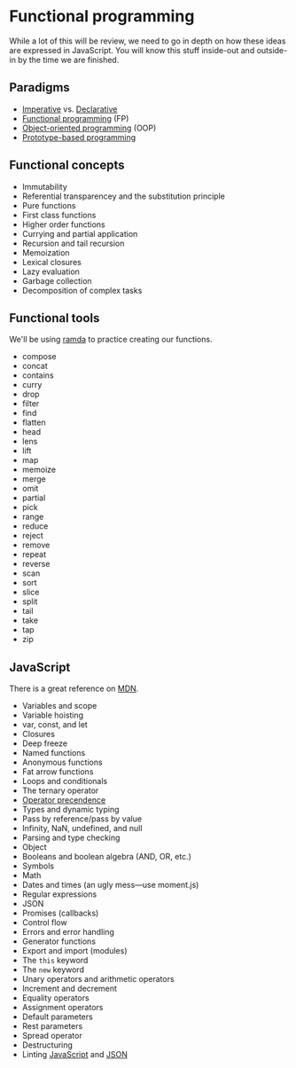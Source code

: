 # Functional programming

While a lot of this will be review, we need to go in depth on how these ideas are expressed in JavaScript. You will know this stuff inside-out and outside-in by the time we are finished.

## Paradigms

- [Imperative](https://en.wikipedia.org/wiki/Imperative_programming) vs. [Declarative](https://en.wikipedia.org/wiki/Declarative_programming)
- [Functional programming](https://en.wikipedia.org/wiki/Functional_programming) (FP)
- [Object-oriented programming](https://en.wikipedia.org/wiki/Object-oriented_programming) (OOP)
- [Prototype-based programming](https://en.wikipedia.org/wiki/Prototype-based_programming)

## Functional concepts
 
- Immutability
- Referential transparencey and the substitution principle
- Pure functions
- First class functions
- Higher order functions
- Currying and partial application
- Recursion and tail recursion
- Memoization
- Lexical closures
- Lazy evaluation
- Garbage collection
- Decomposition of complex tasks

## Functional tools

We'll be using [ramda](http://ramdajs.com/0.21.0/index.html) to practice creating our functions.

- compose
- concat
- contains
- curry
- drop
- filter
- find
- flatten
- head
- lens
- lift
- map
- memoize
- merge
- omit
- partial
- pick
- range
- reduce
- reject
- remove
- repeat
- reverse
- scan
- sort
- slice
- split
- tail
- take
- tap
- zip

## JavaScript

There is a great reference on [MDN](https://developer.mozilla.org/en-US/docs/Web/JavaScript).

- Variables and scope
- Variable hoisting
- var, const, and let
- Closures
- Deep freeze
- Named functions
- Anonymous functions
- Fat arrow functions
- Loops and conditionals
- The ternary operator
- [Operator precendence](https://developer.mozilla.org/en/docs/Web/JavaScript/Reference/Operators/Operator_Precedence)
- Types and dynamic typing
- Pass by reference/pass by value
- Infinity, NaN, undefined, and null
- Parsing and type checking
- Object
- Booleans and boolean algebra (AND, OR, etc.)
- Symbols
- Math
- Dates and times (an ugly mess&mdash;use moment.js)
- Regular expressions
- JSON
- Promises (callbacks)
- Control flow
- Errors and error handling
- Generator functions
- Export and import (modules)
- The `this` keyword
- The `new` keyword
- Unary operators and arithmetic operators
- Increment and decrement
- Equality operators
- Assignment operators
- Default parameters
- Rest parameters
- Spread operator
- Destructuring
- Linting [JavaScript](http://eslint.org/) and [JSON](http://jsonlint.com/)
